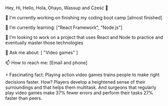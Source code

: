 Hey, Hi, Hello, Hola, Ohayo, Wassup and Cześć 👋

🔭 I'm currently working on finishing my coding boot camp [almost finished]

🌱 I’m currently learning: ["React Framework", "Node.js"]

👯 I'm looking to work on a project that uses React and Node to practice and eventually master those technologies

💬 Ask me about: [ "Video games" ]

📫 How to reach me: [Email and phone]

⚡ Fascinating fact: Playing action video games trains people to make right decisions faster. How? Players develop a heightened sense of their surroundings and that helps them multitask. And surgeons that regularly play video games make 37% fewer errors and perform their tasks 27% faster than peers.
